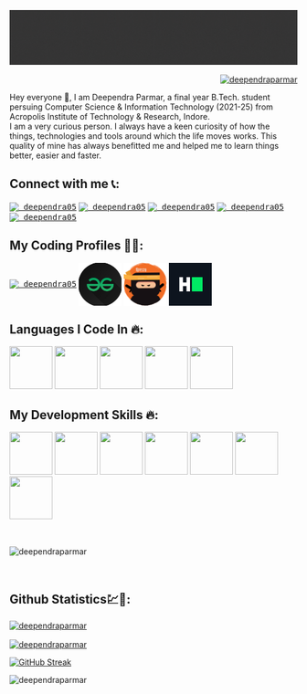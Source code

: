 <p align="left">
  <img src="./home.gif" />
</p>

<p align="right"><a href="https://github.com/DeependraParmar"><img src="https://komarev.com/ghpvc/?username=deependraparmar&label=Profile%20Impressions&color=red&style=for-the-badge" alt="deependraparmar" /> </a></p>

<p align="left">
Hey everyone 👋, I am Deependra Parmar, a final year B.Tech. student persuing Computer Science & Information Technology (2021-25) from Acropolis Institute of Technology & Research, Indore. </br>
I am a very curious person. I always have a keen curiosity of how the things, technologies and tools around which the life moves works. This quality of mine has always benefitted me and helped me to learn things better, easier and faster.
</p>


<h2 align="left">Connect with me 📞:</h2>
<p align="left">
<kbd><a href="https://twitter.com/_deependra05" target="_blank"><img align="center" src="https://cdn3d.iconscout.com/3d/free/thumb/free-twitter-3d-logo-download-in-png-blend-fbx-gltf-file-formats--social-media-pack-logos-3915176.png?f=webp" alt="_deependra05" height="75" width="75" /></a></kbd>
<kbd><a href="https://linkedin.com/in/deependraparmar" target="_blank"><img align="center" src="https://cdn3d.iconscout.com/3d/free/thumb/free-linkedin-3d-logo-download-in-png-blend-fbx-gltf-file-formats--communication-corporation-social-media-pack-logos-3915173.png?f=webp" alt="_deependra05" height="75" width="75" /></a></kbd>
<kbd><a href="https://instagram.com/_deependra.parmar" target="_blank"><img align="center" src="https://cdn3d.iconscout.com/3d/free/thumb/free-instagram-3d-logo-download-in-png-blend-fbx-gltf-file-formats--social-media-pack-logos-3915166.png?f=webp" alt="_deependra05" height="75" width="75" /></a></kbd>
<kbd><a href="https://deependraparmar.vercel.app/" target="_blank"><img align="center" src="https://cdn3d.iconscout.com/3d/premium/thumb/browser-3d-icon-download-in-png-blend-fbx-gltf-file-formats--website-internet-web-webpage-online-user-interface-pack-icons-9166697.png?f=webp" alt="_deependra05" height="75" width="75" /></a></kbd>
<kbd><a href="https://learnlogics.page.link/RtQw" target="_blank"><img align="center" src="https://cdn3d.iconscout.com/3d/free/thumb/free-youtube-3d-logo-download-in-png-blend-fbx-gltf-file-formats--you-tube-social-media-pack-logos-3915175.png?f=webp" alt="_deependra05" height="75" width="75" /></a></kbd>
</p>

<h2 align="left">My Coding Profiles 👨‍💻:</h2>
<p align="left">
<kbd><a href="https://leetcode.com/u/deependraparmar" target="_blank"><img align="center" src="https://cdn3d.iconscout.com/3d/free/thumb/free-leetcode-3d-icon-download-in-png-blend-fbx-gltf-file-formats--leet-code-programming-game-logos-and-brands-pack-icons-9325307.png?f=webp" alt="_deependra05" height="75" width="75" /></a></kbd>
<kbd><a href="https://geeksforgeeks.org/user/deependraparmar1" target="_blank"><img align="center" src="https://github.com/DeependraParmar/Deependra-Parmar-Portfolio/blob/master/src/assets/gfg.png" alt="_deependra05" height="75" width="75" /></a></kbd>
<kbd><a href="https://naukri.com/code360/profile/deependraparmar" target="_blank"><img align="center" src="https://github.com/DeependraParmar/Deependra-Parmar-Portfolio/blob/master/src/assets/cn.png" alt="_deependra05" height="75" width="75" /></a></kbd>
<kbd><a href="https://hackerrank.com/profile/deependraparmar1" target="_blank"><img align="center" src="https://github.com/DeependraParmar/Deependra-Parmar-Portfolio/blob/master/src/assets/hackerrank.png" alt="_deependra05" height="75" width="75" /></a></kbd>
</p>

<h2 align="left">Languages I Code In 🔥:</h2>
<p align="left">
<kbd><img src="https://cdn3d.iconscout.com/3d/free/thumb/free-s-3d-icon-download-in-png-blend-fbx-gltf-file-formats--c-plus-logo-programming-language-coding-lang-pack-logos-icons-7578015.png?f=webp" width="75" height="75" /></kbd>
<kbd><img src="https://cdn3d.iconscout.com/3d/free/thumb/free-java-3d-icon-download-in-png-blend-fbx-gltf-file-formats--object-oriented-jvm-logo-applications-coding-lang-pack-logos-icons-7578017.png?f=webp" width="75" height="75" /></kbd>
<kbd><img src="https://cdn3d.iconscout.com/3d/free/thumb/free-javascript-3d-icon-download-in-png-blend-fbx-gltf-file-formats--html-logo-vue-angular-coding-lang-pack-logos-icons-7577991.png?f=webp" width="75" height="75" /></kbd>
<kbd><img src="https://cdn3d.iconscout.com/3d/free/thumb/free-typescript-3d-icon-download-in-png-blend-fbx-gltf-file-formats--microsoft-logo-angular-language-javascript-static-type-coding-lang-pack-logos-icons-7577992.png?f=webp" width="75" height="75" /></kbd>
<kbd><img src="https://cdn3d.iconscout.com/3d/free/thumb/free-sql-3d-icon-download-in-png-blend-fbx-gltf-file-formats--database-data-management-relational-logo-analysis-coding-lang-pack-logos-icons-7578022.png?f=webp" width="75" height="75" /></kbd>
</p> 

<h2 align="left">My Development Skills 🔥:</h2>
<p align="left">
<kbd><img src="https://cdn3d.iconscout.com/3d/free/thumb/free-html-3d-icon-download-in-png-blend-fbx-gltf-file-formats--html5-logo-dom-markup-language-frontend-coding-lang-pack-logos-icons-7578018.png?f=webp" width="75" height="75" /></kbd>
<kbd><img src="https://cdn3d.iconscout.com/3d/free/thumb/free-css-3d-icon-download-in-png-blend-fbx-gltf-file-formats--html-logo-css3-html5-cascading-style-sheets-coding-lang-pack-logos-icons-7578024.png?f=webp" width="75" height="75" /></kbd>
<kbd><img src="https://cdn3d.iconscout.com/3d/free/thumb/free-tailwind-3d-icon-download-in-png-blend-fbx-gltf-file-formats--html-logo-css-framework-customizable-coding-lang-pack-logos-icons-7577995.png?f=webp" width="75" height="75" /></kbd>
<kbd><img src="https://cdn3d.iconscout.com/3d/free/thumb/free-react-3d-icon-download-in-png-blend-fbx-gltf-file-formats--facebook-logo-native-javascript-library-user-interfaces-coding-lang-pack-logos-icons-7578010.png?f=webp" width="75" height="75" /></kbd>
<kbd><img src="https://cdn3d.iconscout.com/3d/free/thumb/free-nodejs-3d-icon-download-in-png-blend-fbx-gltf-file-formats--javascript-runtime-backend-node-js-logo-coding-lang-pack-logos-icons-7578002.png?f=webp" width="75" height="75" /></kbd>
<kbd><img src="https://cdn3d.iconscout.com/3d/free/thumb/free-mongo-db-3d-icon-download-in-png-blend-fbx-gltf-file-formats--mongodb-database-document-oriented-nosql-coding-lang-pack-logos-icons-7577996.png?f=webp" width="75" height="75" /></kbd>
<kbd><img src="https://cdn3d.iconscout.com/3d/free/thumb/free-git-3d-icon-download-in-png-blend-fbx-gltf-file-formats--github-logo-version-control-system-vcs-coding-lang-pack-logos-icons-7578021.png?f=webp" width="75" height="75" /></kbd>
</p><br/>

<p align="right">
<p><a href="https://www.buymeacoffee.com/deependraparmar"> <img align="left" src="https://cdn.buymeacoffee.com/buttons/v2/default-yellow.png" height="50" width="210" alt="deependraparmar" /></a></p> <br>
</p><br/>

<p align="left">
  <h2 align="left">Github Statistics💹🤵:</h2>
<p align="left"> <a href="https://github.com/DeependraParmar"><img src="https://github-profile-trophy.vercel.app/?username=deependraparmar&theme=tokyonight&margin-w=10" alt="deependraparmar" /></a> </p><be>
</p>

<p><a href="https://github.com/DeependraParmar"><img align="center" src="https://github-readme-stats.vercel.app/api?username=deependraparmar&rank_icon=github&show_icons=true&theme=nightowl&locale=en" alt="deependraparmar" /></a></p>

[![GitHub Streak](https://github-readme-streak-stats.herokuapp.com?user=DeependraParmar&theme=nightowl&date_format=j%20M%5B%20Y%5D&card_width=600)](https://github.com/DeependraParmar)

<p><a href="https://github.com/DeependraParmar"><img align="left" src="https://github-readme-stats.vercel.app/api/top-langs?username=deependraparmar&theme=nightowl&show_icons=true&locale=en&layout=compact&card_width=350&hide=jupyter%20notebook" alt="deependraparmar" /></a></p>




